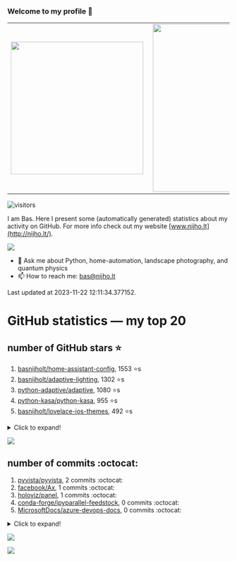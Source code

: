 ### Welcome to my profile 👋

<center>
  <table>
    <tr>
        <td><img width="300px" align="left" src="https://github-readme-stats.vercel.app/api/top-langs/?username=basnijholt&hide=TeX,Jupyter%20Notebook&layout=compact&theme=radical" /></td>
        <td><img align='right' src="https://github-readme-stats.vercel.app/api?username=basnijholt&show_icons=true&theme=radical" width="380"></td>
    </tr>
  </table>
</center>

![visitors](https://visitor-badge.glitch.me/badge?page_id=basnijholt.visitor-badge)

I am Bas. Here I present some (automatically generated) statistics about my activity on GitHub. For more info check out my website [www.nijho.lt](http://nijho.lt/).

![](https://www.nijho.lt/authors/admin/avatar_hu9e60e4b9bc120dfb6a666009f2878da6_182107_250x250_fill_q90_lanczos_center.jpg)

- 💬 Ask me about Python, home-automation, landscape photography, and quantum physics
- 📫 How to reach me: bas@nijho.lt

Last updated at 2023-11-22 12:11:34.377152.

# GitHub statistics — my top 20

## number of GitHub stars ⭐️

1. [basnijholt/home-assistant-config](https://github.com/basnijholt/home-assistant-config/), 1553 ⭐️s
2. [basnijholt/adaptive-lighting](https://github.com/basnijholt/adaptive-lighting/), 1302 ⭐️s
3. [python-adaptive/adaptive](https://github.com/python-adaptive/adaptive/), 1080 ⭐️s
4. [python-kasa/python-kasa](https://github.com/python-kasa/python-kasa/), 955 ⭐️s
5. [basnijholt/lovelace-ios-themes](https://github.com/basnijholt/lovelace-ios-themes/), 492 ⭐️s
<details><summary>Click to expand!</summary>

6. [basnijholt/lovelace-ios-dark-mode-theme](https://github.com/basnijholt/lovelace-ios-dark-mode-theme/), 426 ⭐️s
7. [basnijholt/miflora](https://github.com/basnijholt/miflora/), 359 ⭐️s
8. [basnijholt/rsync-time-machine.py](https://github.com/basnijholt/rsync-time-machine.py/), 349 ⭐️s
9. [topocm/topocm_content](https://github.com/topocm/topocm_content/), 256 ⭐️s
10. [basnijholt/home-assistant-streamdeck-yaml](https://github.com/basnijholt/home-assistant-streamdeck-yaml/), 146 ⭐️s
11. [basnijholt/home-assistant-macbook-touch-bar](https://github.com/basnijholt/home-assistant-macbook-touch-bar/), 94 ⭐️s
12. [basnijholt/markdown-code-runner](https://github.com/basnijholt/markdown-code-runner/), 77 ⭐️s
13. [kwant-project/kwant](https://github.com/kwant-project/kwant/), 76 ⭐️s
14. [basnijholt/home-assistant-streamdeck-yaml-addon](https://github.com/basnijholt/home-assistant-streamdeck-yaml-addon/), 49 ⭐️s
15. [basnijholt/aiokef](https://github.com/basnijholt/aiokef/), 34 ⭐️s
16. [basnijholt/thesis-cover](https://github.com/basnijholt/thesis-cover/), 27 ⭐️s
17. [basnijholt/adaptive-scheduler](https://github.com/basnijholt/adaptive-scheduler/), 22 ⭐️s
18. [basnijholt/instacron](https://github.com/basnijholt/instacron/), 20 ⭐️s
19. [kwant-project/kwant-tutorial-2016](https://github.com/kwant-project/kwant-tutorial-2016/), 16 ⭐️s
20. [basnijholt/addon-otmonitor](https://github.com/basnijholt/addon-otmonitor/), 15 ⭐️s

</details>

![](https://github.com/basnijholt/basnijholt/raw/main/stars_over_time.png)

## number of commits :octocat:

1. [pyvista/pyvista](https://github.com/pyvista/pyvista/), 2 commits :octocat:
2. [facebook/Ax](https://github.com/facebook/Ax/), 1 commits :octocat:
3. [holoviz/panel](https://github.com/holoviz/panel/), 1 commits :octocat:
4. [conda-forge/ipyparallel-feedstock](https://github.com/conda-forge/ipyparallel-feedstock/), 0 commits :octocat:
5. [MicrosoftDocs/azure-devops-docs](https://github.com/MicrosoftDocs/azure-devops-docs/), 0 commits :octocat:
<details><summary>Click to expand!</summary>

6. [basnijholt/variational-quantum-monte-carlo](https://github.com/basnijholt/variational-quantum-monte-carlo/), 0 commits :octocat:
7. [adamchainz/blacken-docs](https://github.com/adamchainz/blacken-docs/), 0 commits :octocat:
8. [conda-forge/tinyarray-feedstock](https://github.com/conda-forge/tinyarray-feedstock/), 0 commits :octocat:
9. [python-adaptive/adaptive](https://github.com/python-adaptive/adaptive/), 0 commits :octocat:
10. [basnijholt/instacron](https://github.com/basnijholt/instacron/), 0 commits :octocat:
11. [ct-Open-Source/tuya-convert](https://github.com/ct-Open-Source/tuya-convert/), 0 commits :octocat:
12. [nipype/pydra](https://github.com/nipype/pydra/), 0 commits :octocat:
13. [fi-sch/ux_goodie_theme](https://github.com/fi-sch/ux_goodie_theme/), 0 commits :octocat:
14. [trelau/SMESH](https://github.com/trelau/SMESH/), 0 commits :octocat:
15. [readthedocs/readthedocs.org](https://github.com/readthedocs/readthedocs.org/), 0 commits :octocat:
16. [binder-project/binder-build-core](https://github.com/binder-project/binder-build-core/), 0 commits :octocat:
17. [conda-forge/sshtunnel-feedstock](https://github.com/conda-forge/sshtunnel-feedstock/), 0 commits :octocat:
18. [astrojuanlu/fenics-recipes](https://github.com/astrojuanlu/fenics-recipes/), 0 commits :octocat:
19. [conda-forge/param-feedstock](https://github.com/conda-forge/param-feedstock/), 0 commits :octocat:
20. [conda-forge/paraview-feedstock](https://github.com/conda-forge/paraview-feedstock/), 0 commits :octocat:

</details>

![](https://github.com/basnijholt/basnijholt/raw/main/commits_per_hour.png)

![](https://github.com/basnijholt/basnijholt/raw/main/commits_per_weekday.png)

